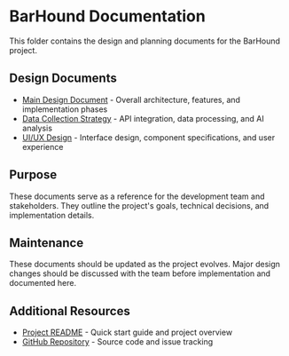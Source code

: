 # BarHound Documentation

This folder contains the design and planning documents for the BarHound project.

## Design Documents

- [Main Design Document](DESIGN.md) - Overall architecture, features, and implementation phases
- [Data Collection Strategy](DATA_COLLECTION.md) - API integration, data processing, and AI analysis
- [UI/UX Design](UI_DESIGN.md) - Interface design, component specifications, and user experience

## Purpose

These documents serve as a reference for the development team and stakeholders. They outline the project's goals, technical decisions, and implementation details.

## Maintenance

These documents should be updated as the project evolves. Major design changes should be discussed with the team before implementation and documented here.

## Additional Resources

- [Project README](../README.md) - Quick start guide and project overview
- [GitHub Repository](https://github.com/yourusername/barhound) - Source code and issue tracking 